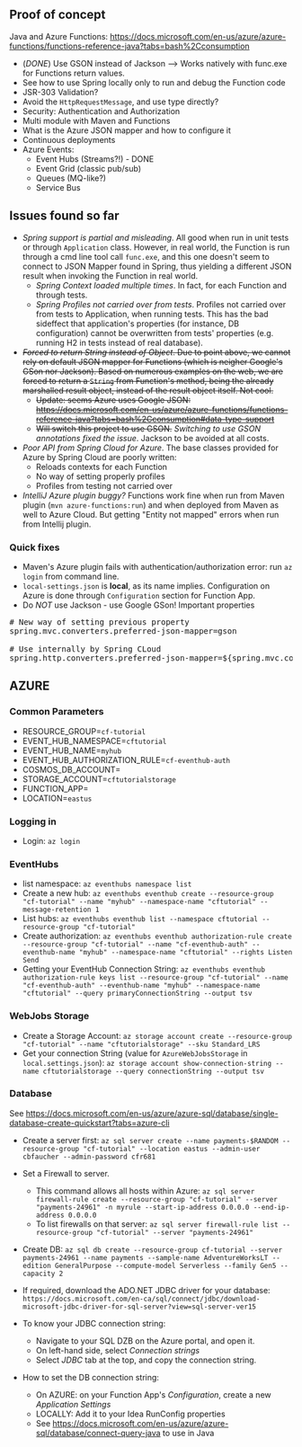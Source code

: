 ## Proof of concept

Java and Azure Functions: https://docs.microsoft.com/en-us/azure/azure-functions/functions-reference-java?tabs=bash%2Cconsumption

* (_DONE_) Use GSON instead of Jackson --> Works natively with func.exe for Functions return values.
* See how to use Spring locally only to run and debug the Function code
* JSR-303 Validation?
* Avoid the ``HttpRequestMessage``, and use type directly?
* Security: Authentication and Authorization
* Multi module with Maven and Functions
* What is the Azure JSON mapper and how to configure it
* Continuous deployments
* Azure Events:
   * Event Hubs (Streams?!) - DONE
   * Event Grid (classic pub/sub)
   * Queues (MQ-like?)
   * Service Bus
   
## Issues found so far

* *Spring support is partial and misleading*.  All good when run in unit tests or through `Application` class.  However, in real world, the Function is run through a cmd line tool call `func.exe`, and this one doesn't seem to connect to JSON Mapper found in Spring, thus yielding a different JSON result when invoking the Function in real world.
   * *Spring Context loaded multiple times*.  In fact, for each Function and through tests.
   * *Spring Profiles not carried over from tests*.  Profiles not carried over from tests to Application, when running tests.  This has the bad sideffect that application's properties (for instance, DB configuration) cannot be overwritten from tests' properties (e.g. running H2 in tests instead of real database).
* <strike>*Forced to return String instead of Object*.  Due to point above, we cannot rely on default JSON mapper for Functions (which is neigher Google's GSon nor Jackson).  Based on numerous examples on the web, we are forced to return a `String` from Function's method, being the already marshalled result object, instead of the result object itself.  Not cool.
   * Update: seems Azure uses Google JSON: https://docs.microsoft.com/en-us/azure/azure-functions/functions-reference-java?tabs=bash%2Cconsumption#data-type-support
   * Will switch this project to use GSON.</strike> _Switching to use GSON annotations fixed the issue_.  Jackson to be avoided at all costs.
* *Poor API from Spring Cloud for Azure*.  The base classes provided for Azure by Spring Cloud are poorly written: 
   * Reloads contexts for each Function
   * No way of setting properly profiles
   * Profiles from testing not carried over 
* *IntelliJ Azure plugin buggy?*  Functions work fine when run from Maven plugin (`mvn azure-functions:run`) and when deployed from Maven as well to Azure Cloud.  But getting "Entity not mapped" errors when run from Intellij plugin. 
   
### Quick fixes

* Maven's Azure plugin fails with authentication/authorization error: run `az login` from command line.
* `local-settings.json` is **local**, as its name implies.  Configuration on Azure is done through `Configuration` section for Function App.
* Do *NOT* use Jackson - use Google GSon!  Important properties
<pre>
# New way of setting previous property
spring.mvc.converters.preferred-json-mapper=gson

# Use internally by Spring CLoud
spring.http.converters.preferred-json-mapper=${spring.mvc.converters.preferred-json-mapper}
</pre>    

## AZURE 

### Common Parameters
* RESOURCE_GROUP=`cf-tutorial`
* EVENT_HUB_NAMESPACE=`cftutorial`
* EVENT_HUB_NAME=`myhub`
* EVENT_HUB_AUTHORIZATION_RULE=`cf-eventhub-auth`
* COSMOS_DB_ACCOUNT=<value>
* STORAGE_ACCOUNT=`cftutorialstorage`
* FUNCTION_APP=<value>
* LOCATION=``eastus``

### Logging in 
* Login: ``az login``

### EventHubs
* list namespace: `az eventhubs namespace list`
* Create a new hub: `az eventhubs eventhub create --resource-group "cf-tutorial" --name "myhub" --namespace-name "cftutorial" --message-retention 1`
* List hubs: `az eventhubs eventhub list --namespace cftutorial --resource-group "cf-tutorial"`
* Create authorization: `az eventhubs eventhub authorization-rule create --resource-group "cf-tutorial" --name "cf-eventhub-auth" --eventhub-name "myhub" --namespace-name "cftutorial" --rights Listen Send`
* Getting your EventHub Connection String: `az eventhubs eventhub authorization-rule keys list --resource-group "cf-tutorial" --name "cf-eventhub-auth" --eventhub-name "myhub" --namespace-name "cftutorial" --query primaryConnectionString --output tsv`

### WebJobs Storage
* Create a Storage Account: `az storage account create --resource-group "cf-tutorial" --name "cftutorialstorage" --sku Standard_LRS`
* Get your connection String (value for `AzureWebJobsStorage` in `local.settings.json`): `az storage account show-connection-string --name cftutorialstorage --query connectionString --output tsv`   
   
### Database

See https://docs.microsoft.com/en-us/azure/azure-sql/database/single-database-create-quickstart?tabs=azure-cli

* Create a server first: `az sql server create --name payments-$RANDOM --resource-group "cf-tutorial" --location eastus --admin-user cbfaucher --admin-password cfr681`
* Set a Firewall to server.  
   * This command allows all hosts within Azure: `az sql server firewall-rule create --resource-group "cf-tutorial" --server "payments-24961" -n myrule --start-ip-address 0.0.0.0 --end-ip-address 0.0.0.0`
   * To list firewalls on that server: ``az sql server firewall-rule list --resource-group "cf-tutorial" --server "payments-24961"``

* Create DB: `az sql db create --resource-group cf-tutorial --server payments-24961 --name payments --sample-name AdventureWorksLT --edition GeneralPurpose --compute-model Serverless --family Gen5 --capacity 2`    
* If required, download the ADO.NET JDBC driver for your database: `https://docs.microsoft.com/en-ca/sql/connect/jdbc/download-microsoft-jdbc-driver-for-sql-server?view=sql-server-ver15`
* To know your JDBC connection string:
   * Navigate to your SQL DZB on the Azure portal, and open it.
   * On left-hand side, select *Connection strings*
   * Select *JDBC* tab at the top, and copy the connection string.
* How to set the DB connection string:
   * On AZURE: on your Function App's *Configuration*, create a new *Application Settings*
   * LOCALLY: Add it to your Idea RunConfig properties   
   * See https://docs.microsoft.com/en-us/azure/azure-sql/database/connect-query-java to use in Java